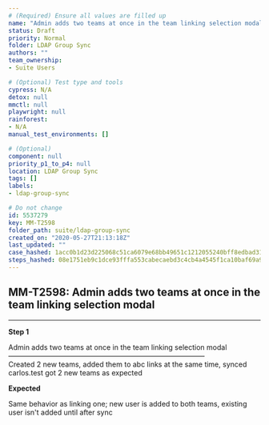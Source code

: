 ```yaml
---
# (Required) Ensure all values are filled up
name: "Admin adds two teams at once in the team linking selection modal"
status: Draft
priority: Normal
folder: LDAP Group Sync
authors: ""
team_ownership: 
- Suite Users

# (Optional) Test type and tools
cypress: N/A
detox: null
mmctl: null
playwright: null
rainforest: 
- N/A
manual_test_environments: []

# (Optional)
component: null
priority_p1_to_p4: null
location: LDAP Group Sync
tags: []
labels: 
- ldap-group-sync

# Do not change
id: 5537279
key: MM-T2598
folder_path: suite/ldap-group-sync
created_on: "2020-05-27T21:13:18Z"
last_updated: ""
case_hashed: 1acc0b1d23d225068c51ca6079e68bb49651c1212055240bff8edbad31968b96137dfe62364b1304ee36e59635a8aca8
steps_hashed: 08e1751eb9c1dce93fffa553cabecaebd3c4cb4a4545f1ca10baf69a99d174baa3aa0d37b1ad40fb3ebddeba7eacd764
---
```


## MM-T2598: Admin adds two teams at once in the team linking selection modal

---

**Step 1**

Admin adds two teams at once in the team linking selection modal\
————————————————————————————\
Created 2 new teams, added them to abc links at the same time, synced\
carlos.test got 2 new teams as expected

**Expected**

Same behavior as linking one; new user is added to both teams, existing user isn't added until after sync
